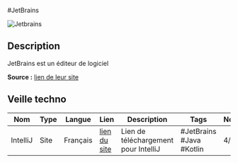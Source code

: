 #JetBrains

![Jetbrains](https://upload.wikimedia.org/wikipedia/en/0/08/JetBrains_beam_logo.svg)

## Description
JetBrains est un éditeur de logiciel 

**Source :** [lien de leur site](https://www.jetbrains.com/fr-fr/)

## Veille techno
Nom | Type | Langue | Lien | Description | Tags | Note
------|-------|--------|------|-------------|------|------
IntelliJ | Site | Français | [lien du site](https://www.jetbrains.com/fr-fr/idea/) | Lien de téléchargement pour IntelliJ | #JetBrains #Java #Kotlin | 4/5